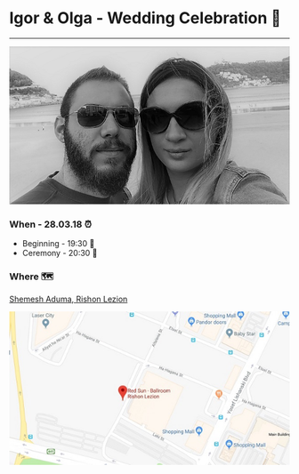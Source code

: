 # Igor & Olga - Wedding Celebration 💏

***

![demo](demo.jpg)

### When - 28.03.18 ⏰

- Beginning - 19:30 🔔
- Ceremony - 20:30  👰

### Where 🗺️

[Shemesh Aduma, Rishon Lezion](https://www.google.co.il/maps/place/Red+Sun+-+Ballroom+Rishon+Lezion/@31.9883082,34.759129,17z/data=!3m1!4b1!4m5!3m4!1s0x1502b39a971f0e6d:0x9771cc4f53a0078d!8m2!3d31.9883037!4d34.7613177?hl=he)

![demo](demo2.jpg)

